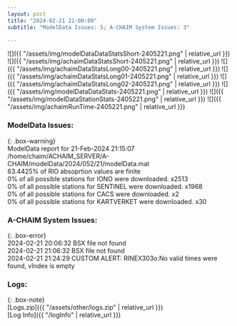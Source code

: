 ```yaml
---
layout: post
title: "2024-02-21 21:00:00"
subtitle: "ModelData Issues: 5; A-CHAIM System Issues: 3"

---
```


![]({{ "/assets/img/modelDataDataStatsShort-2405221.png" | relative_url }})
![]({{ "/assets/img/achaimDataStatsShort-2405221.png" | relative_url }})
![]({{ "/assets/img/achaimDataStatsLong00-2405221.png" | relative_url }})
![]({{ "/assets/img/achaimDataStatsLong01-2405221.png" | relative_url }})
![]({{ "/assets/img/achaimDataStatsLong02-2405221.png" | relative_url }})
![]({{ "/assets/img/modelDataDataStats-2405221.png" | relative_url }})
![]({{ "/assets/img/modelDataStationStats-2405221.png" | relative_url }})
![]({{ "/assets/img/achaimRunTime-2405221.png" | relative_url }})


### ModelData Issues:  
  
{: .box-warning}  
 ModelData report for 21-Feb-2024 21:15:07   
 /home/chaim/ACHAIM_SERVER/A-CHAIM/modelData/2024/052/21/modelData.mat   
 63.4425% of RIO absoprtion values are finite   
 0% of all possible stations for IONO were downloaded. x2513   
 0% of all possible stations for SENTINEL were downloaded. x1968   
 0% of all possible stations for CACS were downloaded. x2   
 0% of all possible stations for KARTVERKET were downloaded. x30   
  
### A-CHAIM System Issues:  
  
{: .box-error}  
2024-02-21 20:06:32 BSX file not found  
2024-02-21 21:06:32 BSX file not found  
2024-02-21 21:24:29 CUSTOM ALERT: RINEX303o:No valid times were found, vIndex is empty  

### Logs:  
  
{: .box-note}  
[Logs.zip]({{ "/assets/other/logs.zip" | relative_url }})  
[Log Info]({{ "/logInfo" | relative_url }})  
